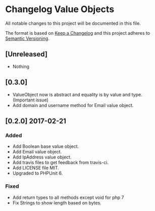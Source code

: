 # Changelog Value Objects

All notable changes to this project will be documented in this file.

The format is based on [Keep a Changelog](http://keepachangelog.com/)
and this project adheres to [Semantic Versioning](http://semver.org/).

## [Unreleased]
- Nothing

## [0.3.0]
- ValueObject now is abstract and equality is by value and type. (Important issue)
- Add domain and username method for Email value object.

## [0.2.0] 2017-02-21
### Added
- Add Boolean base value object.
- Add Email value object.
- Add IpAddress value object.
- Add travis files to get feedback from travis-ci.
- Add LICENSE file MIT.
- Upgraded to PHPUnit 6.

### Fixed
- Add return types to all methods except void for php 7
- Fix Strings to show length based on bytes.